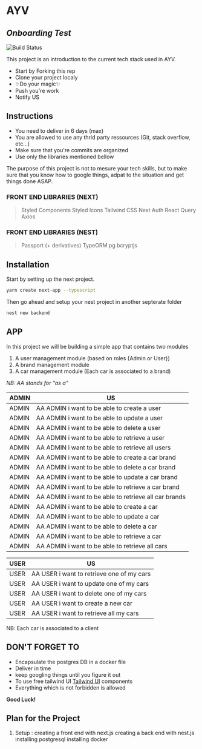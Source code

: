 # AYV
## _Onboarding Test_

![Build Status](https://travis-ci.org/joemccann/dillinger.svg?branch=master)

This project is an introduction to the current tech stack used in AYV.

- Start by Forking this rep
- Clone your project localy
- ✨Do your magic✨
- Push you're work
- Notify US

## Instructions

- You need to deliver in 6 days (max)
- You are allowed to use any thrid party ressources (Git, stack overflow, etc...)
- Make sure that you're commits are organized
- Use only the libraries mentioned bellow

The purpose of this project is not to mesure your tech skills, but to make sure that you know how to google things, adpat to the situation and get things done ASAP.

### FRONT END LIBRARIES (NEXT)
> Styled Components
> Styled Icons
> Tailwind CSS
> Next Auth
> React Query
> Axios


### FRONT END LIBRARIES (NEST)
> Passport (+ derivatives)
> TypeORM
> pg
> bcryptjs


## Installation

Start by setting up the next project.

```sh
yarn create next-app --typescript
```

Then go ahead and setup your nest project in another septerate folder

```sh
nest new backend
```

## APP

In this project we will be building a simple app that contains two modules
1. A user management module (based on roles {Admin or User})
2. A brand management module 
3. A car management module (Each car is associated to a brand)

_NB: AA stands for "as a"_

| ADMIN | US |
| ------ | ------ |
| ADMIN | AA ADMIN i want to be able to create a user |
| ADMIN | AA ADMIN i want to be able to update a user |
| ADMIN | AA ADMIN i want to be able to delete a user |
| ADMIN | AA ADMIN i want to be able to retrieve a user |
| ADMIN | AA ADMIN i want to be able to retrieve all users |
| ADMIN | AA ADMIN i want to be able to create a car brand |
| ADMIN | AA ADMIN i want to be able to delete a car brand |
| ADMIN | AA ADMIN i want to be able to update a car brand |
| ADMIN | AA ADMIN i want to be able to retrieve a car brand |
| ADMIN | AA ADMIN i want to be able to retrieve all car brands |
| ADMIN | AA ADMIN i want to be able to create a car |
| ADMIN | AA ADMIN i want to be able to update a car |
| ADMIN | AA ADMIN i want to be able to delete a car |
| ADMIN | AA ADMIN i want to be able to retrieve a car |
| ADMIN | AA ADMIN i want to be able to retrieve all cars |


| USER | US |
| ------ | ------ |
| USER | AA USER i want to retrieve one of my cars |
| USER | AA USER i want to update one of my cars |
| USER | AA USER i want to delete one of my  cars |
| USER | AA USER i want to create a new car |
| USER | AA USER i want to retrieve all my cars |


NB: Each car is associated to a client

## DON'T FORGET TO

- Encapsulate the postgres DB in a docker file
- Deliver in time
- keep googling things until you figure it out
- To use free tailwind UI [Tailwind UI](https://tailwindui.com/#product-application-ui) components
- Everything which is not forbidden is allowed


**Good Luck!**



## Plan for the Project 

1. Setup :
creating a front end with next.js 
creating a back end with nest.js
installing postgresql
installing docker